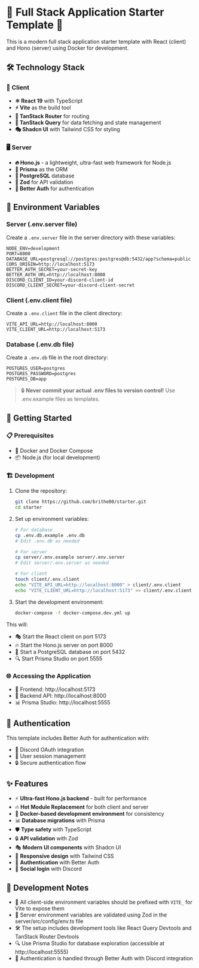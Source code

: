 # 🚀 Full Stack Application Starter Template 🌟

This is a modern full stack application starter template with React (client) and Hono (server) using Docker for development.

## 🛠️ Technology Stack

### 🎨 Client

- **⚛️ React 19** with TypeScript
- **⚡ Vite** as the build tool
- **🧭 TanStack Router** for routing
- **🔄 TanStack Query** for data fetching and state management
- **🎭 Shadcn UI** with Tailwind CSS for styling

### 🖥️ Server

- **🔥 Hono.js** - a lightweight, ultra-fast web framework for Node.js
- **🔌 Prisma** as the ORM
- **🐘 PostgreSQL** database
- **📝 Zod** for API validation
- **🔑 Better Auth** for authentication

## 🔐 Environment Variables

### Server (.env.server file)

Create a `.env.server` file in the server directory with these variables:

```
NODE_ENV=development
PORT=8000
DATABASE_URL=postgresql://postgres:postgres@db:5432/app?schema=public
CORS_ORIGIN=http://localhost:5173
BETTER_AUTH_SECRET=your-secret-key
BETTER_AUTH_URL=http://localhost:8000
DISCORD_CLIENT_ID=your-discord-client-id
DISCORD_CLIENT_SECRET=your-discord-client-secret
```

### Client (.env.client file)

Create a `.env.client` file in the client directory:

```
VITE_API_URL=http://localhost:8000
VITE_CLIENT_URL=http://localhost:5173
```

### Database (.env.db file)

Create a `.env.db` file in the root directory:

```
POSTGRES_USER=postgres
POSTGRES_PASSWORD=postgres
POSTGRES_DB=app
```

> 🔒 **Never commit your actual .env files to version control!** Use .env.example files as templates.

## 🚀 Getting Started

### 📋 Prerequisites

- 🐳 Docker and Docker Compose
- 📦 Node.js (for local development)

### 🏗️ Development

1. Clone the repository:

   ```bash
   git clone https://github.com/brithe00/starter.git
   cd starter
   ```

2. Set up environment variables:

   ```bash
   # For database
   cp .env.db.example .env.db
   # Edit .env.db as needed

   # For server
   cp server/.env.example server/.env.server
   # Edit server/.env.server as needed

   # For client
   touch client/.env.client
   echo "VITE_API_URL=http://localhost:8000" > client/.env.client
   echo "VITE_CLIENT_URL=http://localhost:5173" >> client/.env.client
   ```

3. Start the development environment:
   ```bash
   docker-compose -f docker-compose.dev.yml up
   ```

This will:

- 🎭 Start the React client on port 5173
- 🔥 Start the Hono.js server on port 8000
- 🐘 Start a PostgreSQL database on port 5432
- 🔍 Start Prisma Studio on port 5555

### 🌐 Accessing the Application

- 🎨 Frontend: http://localhost:5173
- 🔌 Backend API: http://localhost:8000
- 📊 Prisma Studio: http://localhost:5555

## 🔐 Authentication

This template includes Better Auth for authentication with:

- 🔑 Discord OAuth integration
- 👤 User session management
- 🔒 Secure authentication flow

## ✨ Features

- ⚡ **Ultra-fast Hono.js backend** - built for performance
- 🔥 **Hot Module Replacement** for both client and server
- 🐳 **Docker-based development environment** for consistency
- 📊 **Database migrations** with Prisma
- 🛡️ **Type safety** with TypeScript
- 🔒 **API validation** with Zod
- 🎭 **Modern UI components** with Shadcn UI
- 📱 **Responsive design** with Tailwind CSS
- 🔐 **Authentication** with Better Auth
- 🔌 **Social login** with Discord

## 📝 Development Notes

- 🔑 All client-side environment variables should be prefixed with `VITE_` for Vite to expose them
- 🔄 Server environment variables are validated using Zod in the server/src/config/env.ts file
- 🛠️ The setup includes development tools like React Query Devtools and TanStack Router Devtools
- 🔍 Use Prisma Studio for database exploration (accessible at http://localhost:5555)
- 🔐 Authentication is handled through Better Auth with Discord integration
